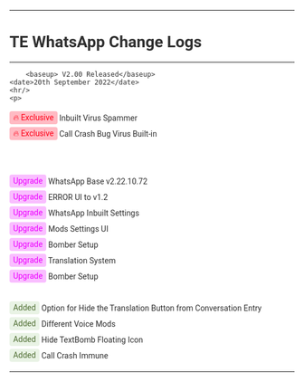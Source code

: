 <!DOCTYPE html>
<html>

<head>
    <style>html, body{background-color: #FFFFFF; color: #303030;}body{padding-top: 1%; padding-left: 2%; padding-right: 2%; font-size: 14px; font-family: 'Roboto', 'Helvetica Neue', sans-serif;}.title{display: block; width: 100%; text-align: center; font-size: 16px;}p{line-height: 2; display: block;}b{font-size: large;}point, baseup, misc{padding: .2rem .4rem; border-radius: .25rem;}point{color: #4f6e33; background-color: #e9f3e5;}baseup{background-color: #d5dee2; color: #506874; font-weight: bold}misc{color: #F8FF00; background-color: #FEFFB3}date{font-family: monospace;}upgrade{padding: .2rem .4rem; border-radius: .25rem; color: #ED00FF; background-color: #F9BEFF;} exclusive{padding: .2rem .4rem; border-radius: .25rem; color: #FF0018; background-color: #FFBAC3;}
    
</style>


</head>

<body>

<hr/>
    <h1> TE WhatsApp Change Logs</h1>
    <hr/>
				
	    <baseup> V2.00 Released</baseup>
    <date>20th September 2022</date>
    <hr/>
    <p>			
<exclusive> 🔥 Exclusive</exclusive> Inbuilt Virus Spammer <br>
<exclusive> 🔥 Exclusive</exclusive> Call Crash Bug Virus Built-in <br>
 <br>   
<upgrade>Upgrade</upgrade> WhatsApp Base v2.22.10.72<br>
<upgrade>Upgrade</upgrade> ERROR UI to v1.2<br>
<upgrade>Upgrade</upgrade> WhatsApp Inbuilt Settings<br>
<upgrade> Upgrade</upgrade> Mods Settings UI<br>
<upgrade> Upgrade</upgrade> Bomber Setup<br>
<upgrade> Upgrade</upgrade> Translation System<br>
<upgrade> Upgrade</upgrade> Bomber Setup<br>
	<br>
<point>Added</point> Option for Hide the Translation Button from Conversation Entry<br>
<point>Added</point> Different Voice Mods<br>
<point>Added</point> Hide TextBomb Floating Icon<br>
<point>Added</point> Call Crash Immune<br>
	</p>
    <hr/>

</body>

</html>
